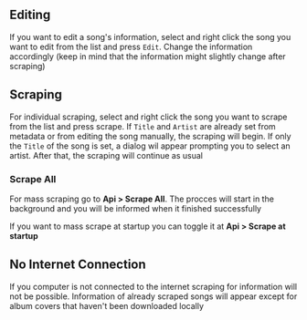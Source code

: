 ## Editing

If you want to edit a song's information, select and right click the 
song you want to edit from the list and press `Edit`. 
Change the information accordingly (keep in mind that the 
information might slightly change after scraping)

## Scraping

For individual scraping, select and right click the song you want to scrape 
from the list and press scrape. If `Title` and `Artist` are already 
set from metadata or from editing the song manually, the scraping 
will begin. If only the `Title` of the song is set, a dialog 
wil appear prompting you to select an artist. After that, 
the scraping will continue as usual


### Scrape All

For mass scraping go to **Api > Scrape All**. The procces will start in 
the background and you will be informed when it finished successfully

If you want to mass scrape at startup you can toggle 
it at **Api > Scrape at startup**


## No Internet Connection

If you computer is not connected to the internet scraping for information 
will not be possible. Information of already scraped songs will appear 
except for album covers that haven't been downloaded locally


